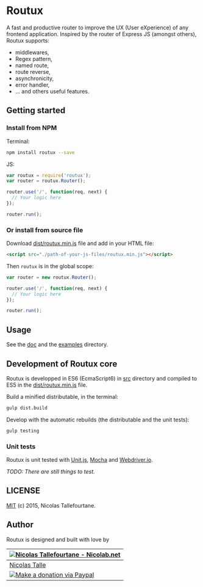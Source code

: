 # Routux

A fast and productive router to improve the UX (User eXperience) of any frontend application.
Inspired by the router of Express JS (amongst others), Routux supports:

  * middlewares,
  * Regex pattern,
  * named route,
  * route reverse,
  * asynchronicity,
  * error handler,
  * ... and others useful features.


## Getting started

### Install from NPM

Terminal:
```sh
npm install routux --save
```

JS:
```js
var routux = require('routux');
var router = routux.Router();

router.use('/', function(req, next) {
  // Your logic here
});

router.run();
```

### Or install from source file

Download [dist/routux.min.js](https://rawgit.com/Nicolab/routux/master/dist/routux.min.js) file and add in your HTML file:

```html
<script src="./path-of-your-js-files/routux.min.js"></script>
```

Then `routux` is in the global scope:

```js
var router = new routux.Router();

router.use('/', function(req, next) {
  // Your logic here
});

router.run();
```


## Usage

See the [doc](doc.md) and the [examples](examples) directory.


## Development of Routux core

Routux is developped in ES6 (EcmaScript6) in [src](https://github.com/Nicolab/routux/tree/master/src) directory and compiled to ES5 in the [dist/routux.min.js](https://raw.githubusercontent.com/Nicolab/routux/master/dist/routux.min.js) file.

Build a minified distributable, in the terminal:
```sh
gulp dist.build
```

Develop with the automatic rebuilds (the distributable and the unit tests):
```sh
gulp testing
```

### Unit tests

Routux is unit tested with [Unit.js](http://unitjs.com), [Mocha](http://unitjs.com/guide/mocha.html) and [Webdriver.io](http://www.webdriver.io).

_TODO: There are still things to test._


## LICENSE

[MIT](https://github.com/Nicolab/routux/blob/master/LICENSE) (c) 2015, Nicolas Tallefourtane.


## Author

Routux is designed and built with love by

| [![Nicolas Tallefourtane - Nicolab.net](http://www.gravatar.com/avatar/d7dd0f4769f3aa48a3ecb308f0b457fc?s=64)](http://nicolab.net) |
|---|
| [Nicolas Talle](http://nicolab.net) |
| [![Make a donation via Paypal](https://www.paypalobjects.com/en_US/i/btn/btn_donate_SM.gif)](https://www.paypal.com/cgi-bin/webscr?cmd=_s-xclick&hosted_button_id=PGRH4ZXP36GUC) |
